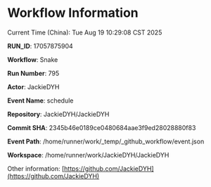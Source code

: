 # Workflow Information

Current Time (China): Tue Aug 19 10:29:08 CST 2025  

**RUN_ID**: 17057875904  

**Workflow**: Snake  

**Run Number**: 795  

**Actor**: JackieDYH  

**Event Name**: schedule  

**Repository**: JackieDYH/JackieDYH  

**Commit SHA**: 2345b46e0189ce0480684aae3f9ed28028880f83  

**Event Path**: /home/runner/work/_temp/_github_workflow/event.json  

**Workspace**: /home/runner/work/JackieDYH/JackieDYH  

Other information: [https://github.com/JackieDYH](https://github.com/JackieDYH)
